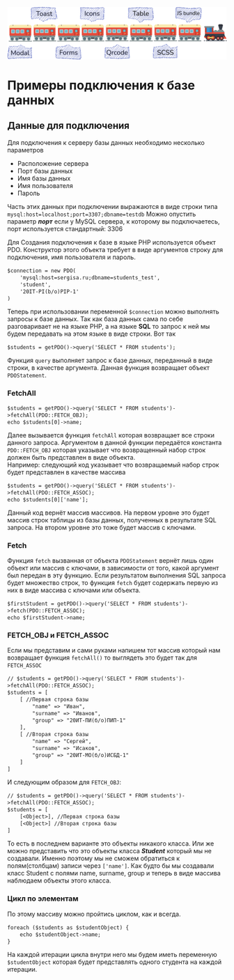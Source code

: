 ![alt text](https://github.com/Sergisa/WebTrain/blob/master/webTrain.png?raw=true)

# Примеры подключения к базе данных

## Данные для подключения

Для подключения к серверу базы данных необходимо несколько параметров

* Расположение сервера
* Порт базы данных
* Имя базы данных
* Имя пользователя
* Пароль

Часть этих данных при подключении выражаются в виде строки типа ``mysql:host=localhost;port=3307;dbname=testdb``
Можно опустить параметр _**порт**_ если у MySQL сервера, к которому вы подключаетесь, порт используется стандартный:
3306

Для Создания подключения к базе в языке PHP используется объект PDO. Конструктор этого объекта требует в виде аргументов
строку для подключения, имя пользователя и пароль.

```injectablephp
$connection = new PDO(
    'mysql:host=sergisa.ru;dbname=students_test',
    'student',
    '20IT-PI(b/o)PIP-1'
)
```

Теперь при использовании переменной ``$connection`` можно выполнять запросы к базе данных. Так как база данных сама по
себе разговаривает не на языке PHP, а на языке **SQL** то запрос к ней мы будем передавать на этом языке в виде строки.
Вот так

```injectablephp
$students = getPDO()->query('SELECT * FROM students');
```

Функция ```query``` выполняет запрос к базе данных, переданный в виде строки, в качестве аргумента.
Данная функция возвращает объект ``PDOStatement``.

### FetchAll

```injectablephp
$students = getPDO()->query('SELECT * FROM students')->fetchAll(PDO::FETCH_OBJ);
echo $students[0]->name;
```

Далее вызывается функция ``fetchAll`` которая возвращает все строки данного запроса. Аргументом в данной функции
передаётся константа ``PDO::FETCH_OBJ`` которая указывает что возвращенный набор строк должен быть представлен в виде
объекта.  
Например: следующий код указывает что возвращаемый набор строк будет представлен в качестве массива

```injectablephp
$students = getPDO()->query('SELECT * FROM students')->fetchAll(PDO::FETCH_ASSOC);
echo $students[0]['name'];
```

Данный код вернёт массив массивов. На первом уровне это будет массив строк таблицы из базы данных, полученных в
результате SQL запроса. На втором уровне это тоже будет массив с ключами.

### Fetch

Функция ``fetch`` вызванная от объекта ``PDOStatement`` вернёт лишь один объект или массив с ключами, в зависимости от
того, какой аргумент был передан в эту функцию. Если результатом выполнения SQL запроса будет множество строк, то
функция ``fetch`` будет содержать первую из них в виде массива с ключами или объекта.

```injectablephp
$firstStudent = getPDO()->query('SELECT * FROM students')->fetch(PDO::FETCH_ASSOC);
echo $firstStudent->name;
```

### FETCH_OBJ и FETCH_ASSOC

Если мы представим и сами руками напишем тот массив который нам возвращает функция ``fetchAll()`` то выглядеть это будет
так для ``FETCH_ASSOC``

```injectablephp
// $students = getPDO()->query('SELECT * FROM students')->fetchAll(PDO::FETCH_ASSOC);
$students = [
    [ //Первая строка базы
        "name" => "Иван",
        "surname" => "Иванов",
        "group" => "20ИТ-ПИ(б/о)ПИП-1"
    ],
    [ //Вторая строка базы
        "name" => "Сергей",
        "surname" => "Исаков",
        "group" => "20ИТ-МО(б/о)ИСБД-1"
    ]
]
```

И следующим образом для ``FETCH_OBJ``:

```injectablephp
// $students = getPDO()->query('SELECT * FROM students')->fetchAll(PDO::FETCH_ASSOC);
$students = [
    [<Object>], //Первая строка базы
    [<Object>] //Вторая строка базы
]
```

То есть в последнем варианте это объекты никакого класса. Или же можно представить что это объекты класса _**Student**_
который мы не создавали. Именно поэтому мы не сможем обратиться к полям(столбцам) записи через ``['name']``. Как будто
бы мы создавали класс Student с полями name, surname, group и теперь в виде массива наблюдаем объекты этого класса.

### Цикл по элементам

По этому массиву можно пройтись циклом, как и всегда.

```injectablephp
foreach ($students as $studentObject) {
    echo $studentObject->name;
}
```

На каждой итерации цикла внутри него мы будем иметь переменную ``$studentObject`` которая будет представлять одного
студента на каждой итерации.
